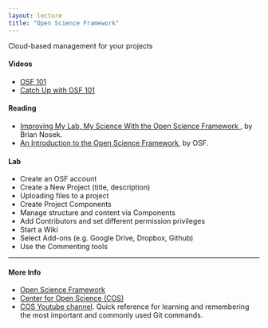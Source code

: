 ```yaml
---
layout: lecture
title: "Open Science Framework"
---
```


<p class="message">
  Cloud-based management for your projects
</p>

<h4>
	<span class="fa fa-youtube-play fa-lg main-list-item-icon"></span>
	Videos
</h4>

- <a href="https://www.youtube.com/watch?v=NqC2uagJZpw" target="_blank">OSF 101</a>
- <a href="https://www.youtube.com/watch?v=L6_q3ueEyMQ" target="_blank">Catch Up with OSF 101</a>


<h4>
	<span class="fa fa-book fa-lg main-list-item-icon"></span>
	Reading
</h4>

- [Improving My Lab, My Science With the Open Science Framework
](http://www.psychologicalscience.org/index.php/publications/observer/2014/march-14/improving-my-lab-my-science-with-the-open-science-framework.html), by Brian Nosek.
- [An Introduction to the Open Science Framework](https://osf.io/4znzp/), by OSF.


<h4>
	<span class="fa fa-flask fa-lg main-list-item-icon"></span>
	Lab
</h4>

- Create an OSF account
- Create a New Project (title, description)
- Uploading files to a project
- Create Project Components
- Manage structure and content via Components
- Add Contributors and set different permission privileges
- Start a Wiki
- Select Add-ons (e.g. Google Drive, Dropbox, Github)
- Use the Commenting tools

------


<h4>
	<span class="fa fa-info-circle fa-lg main-list-item-icon"></span>
	More Info
</h4>

- [Open Science Framework](https://osf.io/)
- [Center for Open Science (COS)](https://cos.io/)
- [COS Youtube channel](https://www.youtube.com/channel/UCGPlVf8FsQ23BehDLFrQa-g). Quick reference for learning and remembering the most important and commonly used Git commands.
